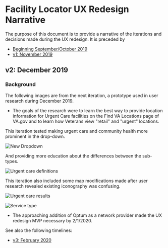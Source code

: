 # Facility Locator UX Redesign Narrative

The purpose of this document is to provide a narrative of the iterations and decisions made during the UX redesign.
It is preceded by 
- [Beginning September/October 2019](https://github.com/department-of-veterans-affairs/va.gov-team/blob/master/products/facilities/facility-locator/product/solution-narrative/ux-redesign-narrative-sept-2019.md)
- [v1: November 2019](https://github.com/department-of-veterans-affairs/va.gov-team/blob/master/products/facilities/facility-locator/product/solution-narrative/ux-redesign-narrative-nov-2019.md)

## v2: December 2019

### Background
The following images are from the next iteration, a prototype used in user research during December 2019. 
- The goals of the research were to learn the best way to provide location information for Urgent Care facilities on the Find VA Locations page of VA.gov and to learn how Veterans view "retail" and "urgent" locations.

This iteration tested making urgent care and community health more prominent in the drop-down. 

![New Dropdown](https://github.com/department-of-veterans-affairs/va.gov-team/blob/master/products/facilities/facility-locator/images/facility%20type%20drop%20down%20v2.png)


And providing more education about the differences between the sub-types. 

![Urgent care definitions](https://github.com/department-of-veterans-affairs/va.gov-team/blob/master/products/facilities/facility-locator/images/urgent%20care%20filter%20by%20service%20v2.png)

This iteration also included some map modifications made after user research revealed existing iconography was confusing. 

![Urgent care results](https://github.com/department-of-veterans-affairs/va.gov-team/blob/master/products/facilities/facility-locator/images/urgent%20care%20results%20v2.png)

![Service type](https://github.com/department-of-veterans-affairs/va.gov-team/blob/master/products/facilities/facility-locator/images/v2%20service%20filter.png)


- The approaching addition of Optum as a network provider made the UX redesign MVP necessary by 2/1/2020. 

See also the following timelines:

- [v3: February 2020](https://github.com/department-of-veterans-affairs/va.gov-team/blob/master/products/facilities/facility-locator/product/solution-narrative/ux-redesign-narrative-feb-2020.md)
